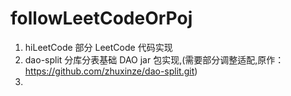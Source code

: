 # followLeetCodeOrPoj

1. hiLeetCode 部分 LeetCode 代码实现
2. dao-split 分库分表基础 DAO jar 包实现,(需要部分调整适配,原作：https://github.com/zhuxinze/dao-split.git)
3. 
